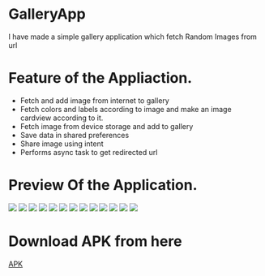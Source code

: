 # GalleryApp

I have made a simple gallery application
which fetch Random Images from url


# Feature of the Appliaction.

- Fetch and add image from internet to gallery
- Fetch colors and labels according to image and make an image cardview according to it.
- Fetch image from device storage and add to gallery
- Save data in shared preferences
- Share image using intent
- Performs async task to get redirected url


# Preview  Of the Application.

![](https://github.com/alein249/GalleryApp/blob/master/app/src/main/res/drawable/gal1.jpg)
![](https://github.com/alein249/GalleryApp/blob/master/app/src/main/res/drawable/gal2.jpg)
![](https://github.com/alein249/GalleryApp/blob/master/app/src/main/res/drawable/gal3.jpg)
![](https://github.com/alein249/GalleryApp/blob/master/app/src/main/res/drawable/gal4.jpg)
![](https://github.com/alein249/GalleryApp/blob/master/app/src/main/res/drawable/gal5.jpg)
![](https://github.com/alein249/GalleryApp/blob/master/app/src/main/res/drawable/gal6.jpg)
![](https://github.com/alein249/GalleryApp/blob/master/app/src/main/res/drawable/gal7.jpg)
![](https://github.com/alein249/GalleryApp/blob/master/app/src/main/res/drawable/gal8.jpg)
![](https://github.com/alein249/GalleryApp/blob/master/app/src/main/res/drawable/gal9.jpg)
![](https://github.com/alein249/GalleryApp/blob/master/app/src/main/res/drawable/gal10.jpg)
![](https://github.com/alein249/GalleryApp/blob/master/app/src/main/res/drawable/gal11.jpg)
![](https://github.com/alein249/GalleryApp/blob/master/app/src/main/res/drawable/gal12.jpg)
![](https://github.com/alein249/GalleryApp/blob/master/app/src/main/res/drawable/gal13.jpg)

# Download APK from here

[APK](https://github.com/alein249/GalleryApp/releases/download/latest/app-release.apk)
